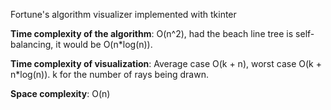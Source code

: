 Fortune's algorithm visualizer implemented with tkinter

**Time complexity of the algorithm**: O(n^2), had the beach line tree is self-balancing, it would be O(n*log(n)).

**Time complexity of visualization**: Average case O(k + n), worst case O(k + n*log(n)). k for the number of rays being drawn.

**Space complexity**: O(n)
